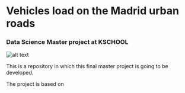 # Vehicles load on the Madrid urban roads
### Data Science Master project at KSCHOOL

![alt text](https://github.com/antoniobravo05/TFM_KSchool-Vehicles_load_on_the_Madrid_urban_roads/blob/master/Documents/traficomadridpicture.png)

This is a repository in which this final master project is going to be developed.

The project is based on 
